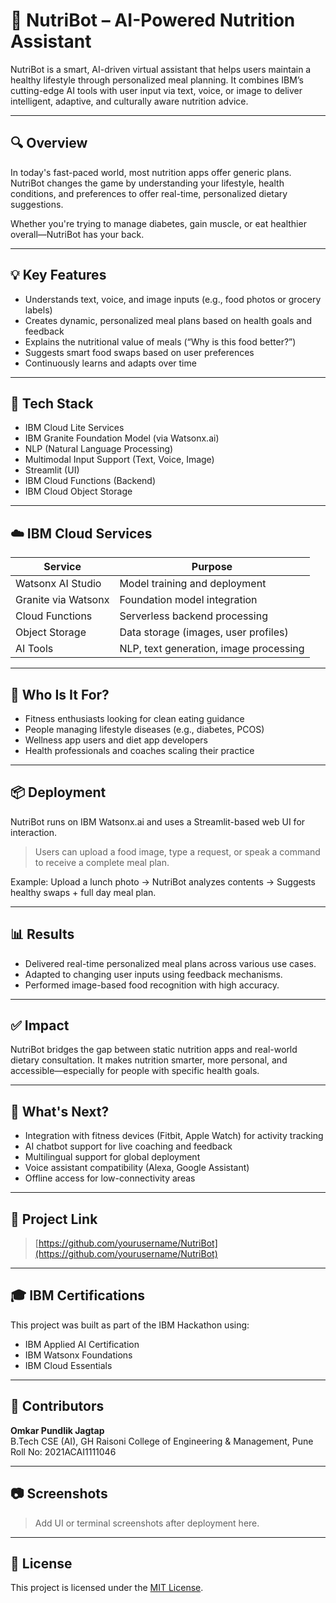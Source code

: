 # 🥗 NutriBot – AI-Powered Nutrition Assistant

NutriBot is a smart, AI-driven virtual assistant that helps users maintain a healthy lifestyle through personalized meal planning. It combines IBM’s cutting-edge AI tools with user input via text, voice, or image to deliver intelligent, adaptive, and culturally aware nutrition advice.

---

## 🔍 Overview

In today's fast-paced world, most nutrition apps offer generic plans. NutriBot changes the game by understanding your lifestyle, health conditions, and preferences to offer real-time, personalized dietary suggestions.

Whether you're trying to manage diabetes, gain muscle, or eat healthier overall—NutriBot has your back.

---

## 💡 Key Features

- Understands text, voice, and image inputs (e.g., food photos or grocery labels)
- Creates dynamic, personalized meal plans based on health goals and feedback
- Explains the nutritional value of meals (“Why is this food better?”)
- Suggests smart food swaps based on user preferences
- Continuously learns and adapts over time

---

## 🧠 Tech Stack

- IBM Cloud Lite Services
- IBM Granite Foundation Model (via Watsonx.ai)
- NLP (Natural Language Processing)
- Multimodal Input Support (Text, Voice, Image)
- Streamlit (UI)
- IBM Cloud Functions (Backend)
- IBM Cloud Object Storage

---

## ☁️ IBM Cloud Services

| Service                | Purpose                                |
|------------------------|----------------------------------------|
| Watsonx AI Studio      | Model training and deployment          |
| Granite via Watsonx    | Foundation model integration           |
| Cloud Functions        | Serverless backend processing          |
| Object Storage         | Data storage (images, user profiles)   |
| AI Tools               | NLP, text generation, image processing |

---

## 👥 Who Is It For?

- Fitness enthusiasts looking for clean eating guidance
- People managing lifestyle diseases (e.g., diabetes, PCOS)
- Wellness app users and diet app developers
- Health professionals and coaches scaling their practice

---

## 📦 Deployment

NutriBot runs on IBM Watsonx.ai and uses a Streamlit-based web UI for interaction.

> Users can upload a food image, type a request, or speak a command to receive a complete meal plan.

Example: Upload a lunch photo → NutriBot analyzes contents → Suggests healthy swaps + full day meal plan.

---

## 📊 Results

- Delivered real-time personalized meal plans across various use cases.
- Adapted to changing user inputs using feedback mechanisms.
- Performed image-based food recognition with high accuracy.

---

## ✅ Impact

NutriBot bridges the gap between static nutrition apps and real-world dietary consultation. It makes nutrition smarter, more personal, and accessible—especially for people with specific health goals.

---

## 🔮 What's Next?

- Integration with fitness devices (Fitbit, Apple Watch) for activity tracking  
- AI chatbot support for live coaching and feedback  
- Multilingual support for global deployment  
- Voice assistant compatibility (Alexa, Google Assistant)  
- Offline access for low-connectivity areas  

---

## 📁 Project Link

> [https://github.com/yourusername/NutriBot](https://github.com/yourusername/NutriBot)

---

## 🎓 IBM Certifications

This project was built as part of the IBM Hackathon using:
- IBM Applied AI Certification
- IBM Watsonx Foundations
- IBM Cloud Essentials

---

## 🙌 Contributors

**Omkar Pundlik Jagtap**  
B.Tech CSE (AI), GH Raisoni College of Engineering & Management, Pune  
Roll No: 2021ACAI1111046

---

## 📷 Screenshots

> Add UI or terminal screenshots after deployment here.

---

## 📝 License

This project is licensed under the [MIT License](LICENSE).
